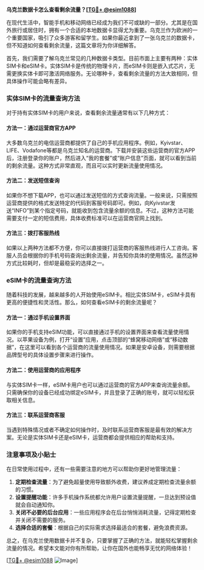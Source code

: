 **乌克兰数据卡怎么查看剩余流量？[[TG💪+ @esim1088](https://t.me/s/esim1088)]**

在现代生活中，智能手机和移动网络已经成为我们不可或缺的一部分。尤其是在国外旅行或居住时，拥有一个合适的本地数据卡显得尤为重要。乌克兰作为欧洲的一个重要国家，吸引了众多游客和留学生。如果你最近拿到了一张乌克兰的数据卡，但不知道如何查看剩余流量，这篇文章将为你详细解答。

首先，我们需要了解乌克兰常见的几种数据卡类型。目前市面上主要有两种：实体SIM卡和eSIM卡。实体SIM卡是传统的物理卡片，而eSIM卡则是嵌入式芯片，无需更换实体卡即可激活网络服务。无论哪种卡，查看剩余流量的方法大致相同，但具体操作可能会略有差异。

### 实体SIM卡的流量查询方法

对于持有实体SIM卡的用户来说，查看剩余流量通常有以下几种方式：

#### 方法一：通过运营商官方APP
大多数乌克兰的电信运营商都提供了自己的手机应用程序。例如，Kyivstar、LIFE、Vodafone等都是乌克兰知名的运营商。下载并安装这些运营商的官方APP后，注册登录你的账户，然后进入“我的套餐”或“账户信息”页面，就可以看到当前的剩余流量。这种方式非常直观，而且可以实时更新流量使用情况。

#### 方法二：发送短信查询
如果你不想下载APP，也可以通过发送短信的方式查询流量。一般来说，只需按照运营商提供的格式发送特定的代码到客服号码即可。例如，向Kyivstar发送“INFO”到某个指定号码，就能收到包含流量余额的信息。不过，这种方法可能需要支付一定的短信费用，具体收费标准可以在运营商官网上找到。

#### 方法三：拨打客服热线
如果以上两种方法都不方便，你可以直接拨打运营商的客服热线进行人工咨询。客服人员会根据你的手机号码查询出剩余流量，并告知你具体的使用情况。虽然这种方式比较耗时，但却是最稳妥的选择之一。

### eSIM卡的流量查询方法

随着科技的发展，越来越多的人开始使用eSIM卡。相比实体SIM卡，eSIM卡具有更高的便捷性和灵活性。那么，如何查看eSIM卡的剩余流量呢？

#### 方法一：通过手机设置界面
如果你的手机支持eSIM功能，可以直接通过手机的设置界面来查看流量使用情况。以苹果设备为例，打开“设置”应用，点击顶部的“蜂窝移动网络”或“移动数据”，在这里可以看到各个运营商的流量使用情况。如果是安卓设备，则需要根据品牌型号的具体设置步骤来进行操作。

#### 方法二：使用运营商的应用程序
与实体SIM卡一样，eSIM卡用户也可以通过运营商的官方APP来查询流量余额。只需确保你的设备已经成功绑定eSIM卡，并且登录了正确的账号，就可以轻松获取相关信息。

#### 方法三：联系运营商客服
当遇到特殊情况或者不确定如何操作时，及时联系运营商客服是最有效的解决方案。无论是实体SIM卡还是eSIM卡，运营商都会提供相应的帮助和支持。

### 注意事项及小贴士

在日常使用过程中，还有一些需要注意的地方可以帮助你更好地管理流量：

1. **定期检查流量**：为了避免超量使用导致额外收费，建议养成定期检查流量余额的习惯。
2. **设置提醒功能**：许多手机操作系统都允许用户设置流量提醒，一旦达到预设值就会自动通知你。
3. **关闭不必要的后台应用**：一些应用程序会在后台悄悄消耗流量，记得定期检查并关闭不需要的服务。
4. **选择合适的套餐**：根据自己的实际需求选择最适合的套餐，避免浪费资源。

总之，在乌克兰使用数据卡并不复杂，只要掌握了正确的方法，就能轻松掌握剩余流量的情况。希望本文能对你有所帮助，让你在国外也能畅享无忧的网络体验！

[[TG💪+ @esim1088](https://t.me/s/esim1088) ![Image](https://i.postimg.cc/4NQfJmqS/Snipaste-2025-05-13-00-14-12.png)]